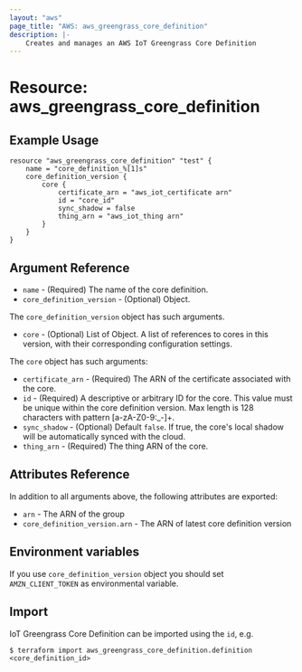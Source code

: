 ```yaml
---
layout: "aws"
page_title: "AWS: aws_greengrass_core_definition"
description: |-
    Creates and manages an AWS IoT Greengrass Core Definition
---
```


# Resource: aws_greengrass_core_definition

## Example Usage

```hcl
resource "aws_greengrass_core_definition" "test" {
	name = "core_definition_%[1]s"
	core_definition_version {
		core {
			certificate_arn = "aws_iot_certificate arn"
			id = "core_id"
			sync_shadow = false
			thing_arn = "aws_iot_thing arn"
		}
	}
}
```

## Argument Reference
* `name` - (Required) The name of the core definition.
* `core_definition_version` - (Optional) Object.

The `core_definition_version` object has such arguments.
* `core` - (Optional) List of Object. A list of references to cores in this version, with their corresponding configuration settings.

The `core` object has such arguments:
* `certificate_arn` - (Required) The ARN of the certificate associated with the core.
* `id` - (Required) A descriptive or arbitrary ID for the core. This value must be unique within the core definition version. Max length is 128 characters with pattern [a-zA-Z0-9:_-]+.
* `sync_shadow` - (Optional) Default `false`. If true, the core's local shadow will be automatically synced with the cloud.
* `thing_arn` - (Required) The thing ARN of the core.

## Attributes Reference
In addition to all arguments above, the following attributes are exported:
* `arn` - The ARN of the group
* `core_definition_version.arn` - The ARN of latest core definition version

## Environment variables
If you use `core_definition_version` object you should set `AMZN_CLIENT_TOKEN` as environmental variable.

## Import
IoT Greengrass Core Definition can be imported using the `id`, e.g.
```
$ terraform import aws_greengrass_core_definition.definition <core_definition_id>
``` 